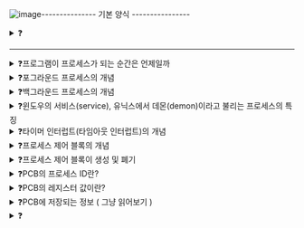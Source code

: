 ![image](https://github.com/user-attachments/assets/e9a68c3b-cc71-42bb-9695-3a6fc022b607)--------------- 기본 양식 ----------------

<details>
<summary>❓</summary>

>""

</details>

------------------------------------------

<details>
<summary>❓프로그램이 프로세스가 되는 순간은 언제일까</summary>

>"보조기억장치에 저장된 프로그램을 메모리에 적재하고 실행하는 순간 그 프로그램은 프로세스가 된다. 이 과정을 프로세스를 생성한다고 표현함."
![image](https://github.com/user-attachments/assets/95dc97c0-2cb6-4967-afac-0ad25a0b76b8)

</details>

<details>
<summary>❓포그라운드 프로세스의 개념</summary>

>"포그라운드 프로세스(foreground process)란 사용자가 보는 앞에서 실행되는 프로세스를 말한다."

</details>

<details>
<summary>❓백그라운드 프로세스의 개념</summary>

>"백그라운드 프로세스(background process)란 사용자가 보지 못하는 뒤편에서 실행되는 프로세스를 말한다."

</details>

<details>
<summary>❓윈도우의 서비스(service), 유닉스에서 데몬(demon)이라고 불리는 프로세스의 특징</summary>

>"사용자와 상호작용을 하지 않고, 묵묵히 정해진 일만 수행하는 백그라운드 프로세스를 말한다."

</details>

<details>
<summary>❓타이머 인터럽트(타임아웃 인터럽트)의 개념</summary>

>"클럭 신호를 발생시키는 장치에 의해 주기적으로 발생하는 하드웨어 인터럽트로, CPU 사용 시간이 끝났음을 알리는 인터럽트이다."
![image](https://github.com/user-attachments/assets/3df0f4ff-e430-4ace-a592-b49326bae75e)

</details>

<details>
<summary>❓프로세스 제어 블록의 개념</summary>

>"프로세스 제어 블록은 운영체제가 이용하는 프로세스와 관련된 정보를 저장하는 자료 구조이다."
![image](https://github.com/user-attachments/assets/aaf88662-e54e-45d3-af69-877bc379191c)

</details>

<details>
<summary>❓프로세스 제어 블록이 생성 및 폐기</summary>

>"PCB는 프로세스 생성 시에 커널 영역에 생성되고 실행이 끝나면 폐기된다. 즉, 새로운 프로세스의 실행 및 종료는 PCB의 생성 및 폐기와 같다."

</details>

<details>
<summary>❓PCB의 프로세스 ID란?</summary>

>"Process ID; PID는 특정 프로세스를 식별하기 위해 부여하는 고유한 번호이다. 같은 일을 수행하는 프로그램도 두 번 실행하면 PID가 다른 두 개의 프로세스가 생성됨."

</details>

<details>
<summary>❓PCB의 레지스터 값이란?</summary>

>"프로세스는 자신의 실행 차례가 돌아오면 이전까지 사용했던 레지스터의 중간값들을 모두 복원해서 작업을 재개한다. PCB에는 프로그램 카운터를 비롯한 레지스터 값들이 담긴다."

</details>

<details>
<summary>❓PCB에 저장되는 정보 ( 그냥 읽어보기 )</summary>

>"프로세스 ID, 레지스터 값, 프로세스 상태 정보, CPU 스케줄링 정보, 프로세스의 메모리 주소 정보, 사용한 파일 및 입출력 장치 목록"
![image](https://github.com/user-attachments/assets/4edd6c32-71a4-4894-80ec-da364c72745e)


</details>

<details>
<summary>❓</summary>

>""

</details>
